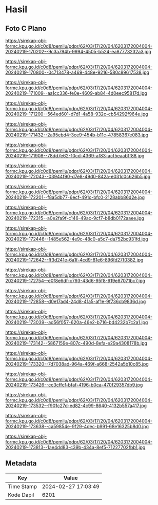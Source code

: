 # Hasil

## Foto C Plano

https://sirekap-obj-formc.kpu.go.id/c0d8/pemilu/pdpr/62/03/17/20/04/6203172004004-20240219-170202--9c3a794b-9994-4505-b524-ea87773232a3.jpg

https://sirekap-obj-formc.kpu.go.id/c0d8/pemilu/pdpr/62/03/17/20/04/6203172004004-20240219-170800--0c713478-a469-448e-9216-580c89617538.jpg

https://sirekap-obj-formc.kpu.go.id/c0d8/pemilu/pdpr/62/03/17/20/04/6203172004004-20240219-171009--aa1cc336-fe0e-4609-ab84-4d0eec95817d.jpg

https://sirekap-obj-formc.kpu.go.id/c0d8/pemilu/pdpr/62/03/17/20/04/6203172004004-20240219-171200--564ed601-d7d1-4a58-932c-cb54292f964e.jpg

https://sirekap-obj-formc.kpu.go.id/c0d8/pemilu/pdpr/62/03/17/20/04/6203172004004-20240219-171432--2a95ebd4-3ce9-454b-b11c-47858367e083.jpg

https://sirekap-obj-formc.kpu.go.id/c0d8/pemilu/pdpr/62/03/17/20/04/6203172004004-20240219-171908--78dd7e62-10cd-4369-af83-acf5eaab1f88.jpg

https://sirekap-obj-formc.kpu.go.id/c0d8/pemilu/pdpr/62/03/17/20/04/6203172004004-20240219-172043--03944f90-d7e8-49d0-842a-e031c0c626b5.jpg

https://sirekap-obj-formc.kpu.go.id/c0d8/pemilu/pdpr/62/03/17/20/04/6203172004004-20240219-172201--f8a5db77-6ecf-491c-bfc0-2128abb86d2e.jpg

https://sirekap-obj-formc.kpu.go.id/c0d8/pemilu/pdpr/62/03/17/20/04/6203172004004-20240219-172315--a0e2fa9f-c146-49ac-9cf7-b8db0172aaee.jpg

https://sirekap-obj-formc.kpu.go.id/c0d8/pemilu/pdpr/62/03/17/20/04/6203172004004-20240219-172446--1485e562-4e9c-48c0-a5c7-da752bc931fd.jpg

https://sirekap-obj-formc.kpu.go.id/c0d8/pemilu/pdpr/62/03/17/20/04/6203172004004-20240219-172642--ff3d241e-6a1f-4cd9-81e6-896fd27f0382.jpg

https://sirekap-obj-formc.kpu.go.id/c0d8/pemilu/pdpr/62/03/17/20/04/6203172004004-20240219-172754--e0f8e6df-c793-43d6-95f8-919e87071bc7.jpg

https://sirekap-obj-formc.kpu.go.id/c0d8/pemilu/pdpr/62/03/17/20/04/6203172004004-20240219-172858--d0e17ad4-24d8-41a5-af1e-9f736cb9836d.jpg

https://sirekap-obj-formc.kpu.go.id/c0d8/pemilu/pdpr/62/03/17/20/04/6203172004004-20240219-173039--ad56f057-620a-46e2-b716-bd4232b7c2a1.jpg

https://sirekap-obj-formc.kpu.go.id/c0d8/pemilu/pdpr/62/03/17/20/04/6203172004004-20240219-173142--5867159e-807c-490d-8efa-e29a4308178b.jpg

https://sirekap-obj-formc.kpu.go.id/c0d8/pemilu/pdpr/62/03/17/20/04/6203172004004-20240219-173320--7d7038ad-964a-469f-a668-2542a5b10c85.jpg

https://sirekap-obj-formc.kpu.go.id/c0d8/pemilu/pdpr/62/03/17/20/04/6203172004004-20240219-173426--cc3cffcf-bfaf-4196-b0ca-470f29357db9.jpg

https://sirekap-obj-formc.kpu.go.id/c0d8/pemilu/pdpr/62/03/17/20/04/6203172004004-20240219-173532--f901c27d-ed82-4c99-8640-4132b557a417.jpg

https://sirekap-obj-formc.kpu.go.id/c0d8/pemilu/pdpr/62/03/17/20/04/6203172004004-20240219-173638--ca59854e-9f29-4dec-b991-68e16325b8d0.jpg

https://sirekap-obj-formc.kpu.go.id/c0d8/pemilu/pdpr/62/03/17/20/04/6203172004004-20240219-173813--1ae4dd83-c39b-434a-8ef5-71227702fbb1.jpg


## Metadata

| Key        | Value               |
| ---------- | ------------------- |
| Time Stamp | 2024-02-27 17:03:49 |
| Kode Dapil | 6201                |



